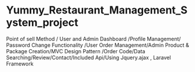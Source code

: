 # Yummy_Restaurant_Management_System_project
Point of sell Method / User and Admin Dashboard /Profile Management/ Password Change Functionality /User Order Management/Admin Product &amp; Package Creation/MVC Design Pattern /Order Code/Data Searching/Review/Contact/Included Api/Using Jquery.ajax , Laravel Framework
